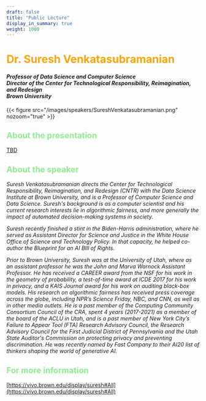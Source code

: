 ```yaml
---
draft: false
title: "Public Lecture"
display_in_summary: true
weight: 1000
---
```


# <span style="color:Orange">Dr. Suresh Venkatasubramanian</span>

<h4>
<i>Professor of Data Science and Computer Science<br>Director of the Center for Technological Responsibility, Reimagination, and Redesign<br>Brown University</i><br>
</h4>

{{< figure src="/images/speakers/SureshVenkatasubramanian.png" nozoom="true" >}}

## <span style="color:LightGreen">About the presentation</span>

[TBD](https://indico.cern.ch/event/1364455/contributions/6068974)

## <span style="color:LightGreen">About the speaker</span>

<p><i>
Suresh Venkatasubramanian directs the Center for Technological Responsibility, Reimagination, and Redesign (CNTR) with the Data Science Institute at Brown University, and is a Professor of Computer Science and Data Science. Suresh's background is as a computer scientist and his current research interests lie in algorithmic fairness, and more generally the impact of automated decision-making systems in society.

Suresh recently finished a stint in the Biden-Harris administration, where he served as Assistant Director for Science and Justice in the White House Office of Science and Technology Policy. In that capacity, he helped co-author the Blueprint for an AI BIll of Rights.

Prior to Brown University, Suresh was at the University of Utah, where as an assistant professor he was the John and Marva Warnock Assistant Professor. He has received a CAREER award from the NSF for his work in the geometry of probability, a test-of-time award at ICDE 2017 for his work in privacy, and a KAIS Journal award for his work on auditing black-box models. His research on algorithmic fairness has received press coverage across the globe, including NPR’s Science Friday, NBC, and CNN, as well as in other media outlets. He is a past member of the Computing Community Consortium Council of the CRA, spent 4 years (2017-2021) as a member of the board of the ACLU in Utah, and is a past member of New York City’s Failure to Appear Tool (FTA) Research Advisory Council, the Research Advisory Council for the First Judicial District of Pennsylvania and the Utah State Auditor's Commission on protecting privacy and preventing discrimination. He was recently named by Fast Company to their AI20 list of thinkers shaping the world of generative AI.
</p></i>

## <span style="color:LightGreen">For more information</span>

[https://vivo.brown.edu/display/suresh#All](https://vivo.brown.edu/display/suresh#All)